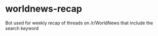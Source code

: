 # worldnews-recap
Bot used for weekly recap of threads on /r/WorldNews that include the search keyword
